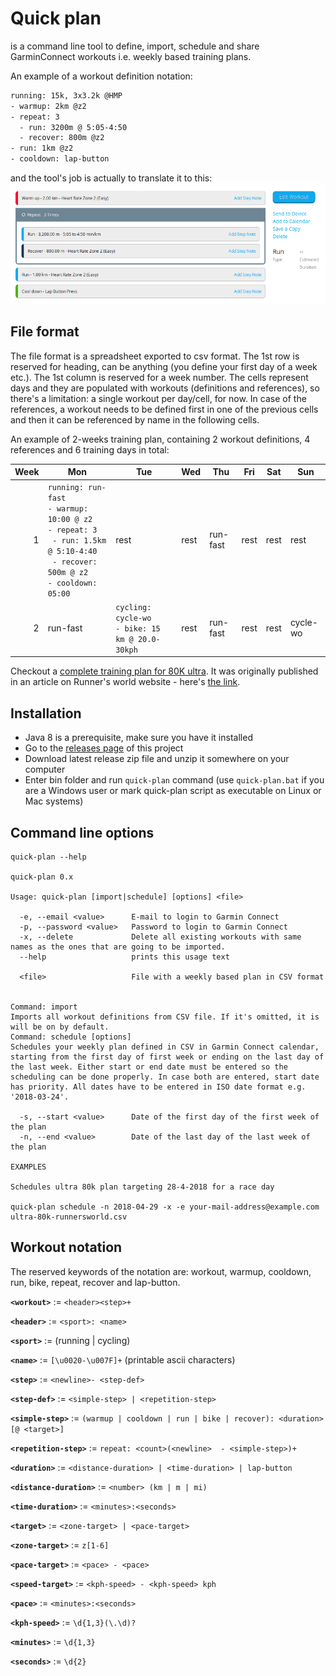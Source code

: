 # Quick plan
is a command line tool to define, import, schedule and share GarminConnect workouts i.e. weekly based training plans.

An example of a workout definition notation:
```sh
running: 15k, 3x3.2k @HMP
- warmup: 2km @z2
- repeat: 3
  - run: 3200m @ 5:05-4:50
  - recover: 800m @z2
- run: 1km @z2
- cooldown: lap-button
```
and the tool's job is actually to translate it to this:
![15k workout](https://raw.githubusercontent.com/mgifos/quick-plan/master/images/15k-wo.png)

## File format

The file format is a spreadsheet exported to csv format. The 1st row is reserved for heading, can be anything (you define your first day of a week etc.). The 1st column is reserved for a week number. The cells represent days and they are populated with workouts (definitions and references), so there's a limitation: a single workout per day/cell, for now. In case of the references, a workout needs to be defined first in one of the previous cells and then it can be referenced by name in the following cells.

An example of 2-weeks training plan, containing 2 workout definitions, 4 references and 6 training days in total:

| Week | Mon | Tue | Wed | Thu | Fri | Sat | Sun |
| ----:| --- | --- | --- | --- | --- | --- | --- |
| 1    | ``running: run-fast``<br>``- warmup: 10:00 @ z2``<br>``- repeat: 3``<br>&nbsp;&nbsp;``- run: 1.5km @ 5:10-4:40``<br>&nbsp;&nbsp;``- recover: 500m @ z2``<br>``- cooldown: 05:00``|rest|rest|run-fast|rest|rest|rest|
| 2    | run-fast| ``cycling: cycle-wo`` <br> ``- bike: 15 km @ 20.0-30kph``|rest|run-fast|rest|rest|cycle-wo|

Checkout a [complete training plan for 80K ultra](https://docs.google.com/spreadsheets/d/1b1ZzrAFrjd-kvPq11zlbE2bWn2IQmUy0lBqIOFjqbwk/edit?usp=sharing). It was originally published in an article on Runner's world website - here's [the link](https://www.runnersworld.com/ultrarunning/the-ultimate-ultramarathon-training-plan).

## Installation

- Java 8 is a prerequisite, make sure you have it installed
- Go to the [releases page](https://github.com/mgifos/quick-plan/releases) of this project
- Download latest release zip file and unzip it somewhere on your computer
- Enter bin folder and run `quick-plan` command (use `quick-plan.bat` if you are a Windows user or mark quick-plan script as executable on Linux or Mac systems)

## Command line options

```
quick-plan --help

quick-plan 0.x

Usage: quick-plan [import|schedule] [options] <file>

  -e, --email <value>      E-mail to login to Garmin Connect
  -p, --password <value>   Password to login to Garmin Connect
  -x, --delete             Delete all existing workouts with same names as the ones that are going to be imported.
  --help                   prints this usage text

  <file>                   File with a weekly based plan in CSV format


Command: import
Imports all workout definitions from CSV file. If it's omitted, it is will be on by default.
Command: schedule [options]
Schedules your weekly plan defined in CSV in Garmin Connect calendar, starting from the first day of first week or ending on the last day of the last week. Either start or end date must be entered so the scheduling can be done properly. In case both are entered, start date has priority. All dates have to be entered in ISO date format e.g. '2018-03-24'.

  -s, --start <value>      Date of the first day of the first week of the plan
  -n, --end <value>        Date of the last day of the last week of the plan

EXAMPLES

Schedules ultra 80k plan targeting 28-4-2018 for a race day

quick-plan schedule -n 2018-04-29 -x -e your-mail-address@example.com ultra-80k-runnersworld.csv
```

## Workout notation
The reserved keywords of the notation are: workout, warmup, cooldown, run, bike, repeat, recover and lap-button.

**`<workout>`** := `<header><step>+`

**`<header>`** := `<sport>: <name>`

**`<sport>`** := (running | cycling)

**`<name>`** := `[\u0020-\u007F]+` (printable ascii characters)

**`<step>`** := `<newline>- <step-def>`

**`<step-def>`** := `<simple-step> | <repetition-step>`

**`<simple-step>`** := `(warmup | cooldown | run | bike | recover): <duration> [@ <target>]`

**`<repetition-step>`** := `repeat: <count>(<newline>  - <simple-step>)+`

**`<duration>`** := `<distance-duration> | <time-duration> | lap-button`

**`<distance-duration>`** := `<number> (km | m | mi)`

**`<time-duration>`** := `<minutes>:<seconds>`

**`<target>`** := `<zone-target> | <pace-target>`

**`<zone-target>`** := `z[1-6]`

**`<pace-target>`** := `<pace> - <pace>`

**`<speed-target>`** := `<kph-speed> - <kph-speed> kph`

**`<pace>`** := `<minutes>:<seconds>`

**`<kph-speed>`** := `\d{1,3}(\.\d)?`

**`<minutes>`** := `\d{1,3}`

**`<seconds>`** := `\d{2}`